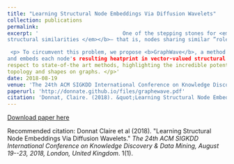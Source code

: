 ```yaml
---
title: "Learning Structural Node Embeddings Via Diffusion Wavelets"
collection: publications
permalink: 
excerpt: '							 One of the stepping stones for <em> understanding and characterizing network structures </em>consists in the <b><em>representation and detection of
structural similarities </em></b>– that is, nodes sharing similar ”roles” in the network while residing in different parts of the graphs. However, this is a challenging unsupervised learning task, which usually requires the enumeration and hand-tailoring of graph topological features deemed relevant for the task by the data analyst. </p>

 <p> To circumvent this problem, we propose <b>GraphWave</b>, a method based on Spectral Heat Wavelet for detecting structural similarities. Similar to sonar detection, <b>GraphWave</b> probes the network by diffusing heat wavelets 
and embeds each node's resulting heatprint in vector-valued structural signature. This has exhibited competitive results with
respect to state-of-the art methods, highlighting the incredible potential of spectral wavelets as tools for characterizing
topology and shapes on graphs. </p>'
date: 2018-08-19
venue: 'The 24th ACM SIGKDD International Conference on Knowledge Discovery & Data Mining, August 19--23, 2018, London, United Kingdom'
paperurl: 'http://donnate.github.io/files/graphewave.pdf'
citation: 'Donnat, Claire. (2018). &quot;Learning Structural Node Embeddings Via Diffusion Wavelets.&quot; <i>The 24th ACM SIGKDD International Conference on Knowledge Discovery & Data Mining, August 19--23, 2018, London, United Kingdom</i>. 1(1).'
---
```


[Download paper here](http://academicpages.github.io/files/paper1.pdf)

Recommended citation: Donnat Claire et al (2018). "Learning Structural Node Embeddings Via Diffusion Wavelets." <i>The 24th ACM SIGKDD International Conference on Knowledge Discovery & Data Mining, August 19--23, 2018, London, United Kingdom</i>. 1(1).
